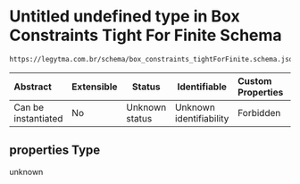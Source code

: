 # Untitled undefined type in Box Constraints Tight For Finite Schema

```txt
https://legytma.com.br/schema/box_constraints_tightForFinite.schema.json#/properties
```




| Abstract            | Extensible | Status         | Identifiable            | Custom Properties | Additional Properties | Access Restrictions | Defined In                                                                                                                  |
| :------------------ | ---------- | -------------- | ----------------------- | :---------------- | --------------------- | ------------------- | --------------------------------------------------------------------------------------------------------------------------- |
| Can be instantiated | No         | Unknown status | Unknown identifiability | Forbidden         | Allowed               | none                | [box_constraints_tightForFinite.schema.json\*](../schema/box_constraints_tightForFinite.schema.json "open original schema") |

## properties Type

unknown
